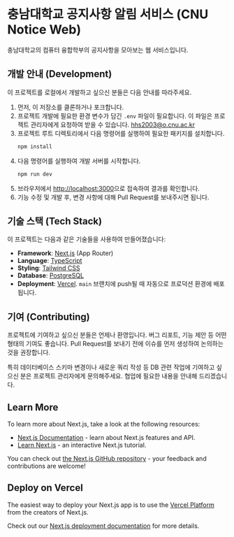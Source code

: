 # 충남대학교 공지사항 알림 서비스 (CNU Notice Web)

충남대학교의 컴퓨터 융합학부의 공지사항을 모아보는 웹 서비스입니다.

## 개발 안내 (Development)

이 프로젝트를 로컬에서 개발하고 싶으신 분들은 다음 안내를 따라주세요.

1.  먼저, 이 저장소를 클론하거나 포크합니다.
2.  프로젝트 개발에 필요한 환경 변수가 담긴 `.env` 파일이 필요합니다. 이 파일은 프로젝트 관리자에게 요청하여 받을 수 있습니다. hhs2003@o.cnu.ac.kr
3.  프로젝트 루트 디렉토리에서 다음 명령어를 실행하여 필요한 패키지를 설치합니다.
    ```bash
    npm install
    ```
4.  다음 명령어를 실행하여 개발 서버를 시작합니다.
    ```bash
    npm run dev
    ```
5.  브라우저에서 [http://localhost:3000](http://localhost:3000)으로 접속하여 결과를 확인합니다.
6.  기능 수정 및 개발 후, 변경 사항에 대해 Pull Request를 보내주시면 됩니다.

## 기술 스택 (Tech Stack)

이 프로젝트는 다음과 같은 기술들을 사용하여 만들어졌습니다:

*   **Framework**: [Next.js](https://nextjs.org/) (App Router)
*   **Language**: [TypeScript](https://www.typescriptlang.org/)
*   **Styling**: [Tailwind CSS](https://tailwindcss.com/)
*   **Database**: [PostgreSQL](https://www.postgresql.org/)
*   **Deployment**: [Vercel](https://vercel.com/). `main` 브랜치에 push될 때 자동으로 프로덕션 환경에 배포됩니다.

## 기여 (Contributing)

프로젝트에 기여하고 싶으신 분들은 언제나 환영입니다. 버그 리포트, 기능 제안 등 어떤 형태의 기여도 좋습니다. Pull Request를 보내기 전에 이슈를 먼저 생성하여 논의하는 것을 권장합니다.

특히 데이터베이스 스키마 변경이나 새로운 쿼리 작성 등 DB 관련 작업에 기여하고 싶으신 분은 프로젝트 관리자에게 문의해주세요. 협업에 필요한 내용을 안내해 드리겠습니다.

## Learn More

To learn more about Next.js, take a look at the following resources:

- [Next.js Documentation](https://nextjs.org/docs) - learn about Next.js features and API.
- [Learn Next.js](https://nextjs.org/learn) - an interactive Next.js tutorial.

You can check out [the Next.js GitHub repository](https://github.com/vercel/next.js) - your feedback and contributions are welcome!

## Deploy on Vercel

The easiest way to deploy your Next.js app is to use the [Vercel Platform](https://vercel.com/new?utm_medium=default-template&filter=next.js&utm_source=create-next-app&utm_campaign=create-next-app-readme) from the creators of Next.js.

Check out our [Next.js deployment documentation](https://nextjs.org/docs/app/building-your-application/deploying) for more details.
